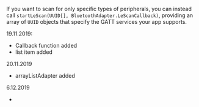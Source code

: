 If you want to scan for only specific types of peripherals, you can instead call `startLeScan(UUID[], BluetoothAdapter.LeScanCallback)`, providing an array of `UUID` objects that specify the GATT services your app supports. 





19.11.2019:

- Callback function added
- list item added





20.11.2019

- arrayListAdapter added



6.12.2019

- 